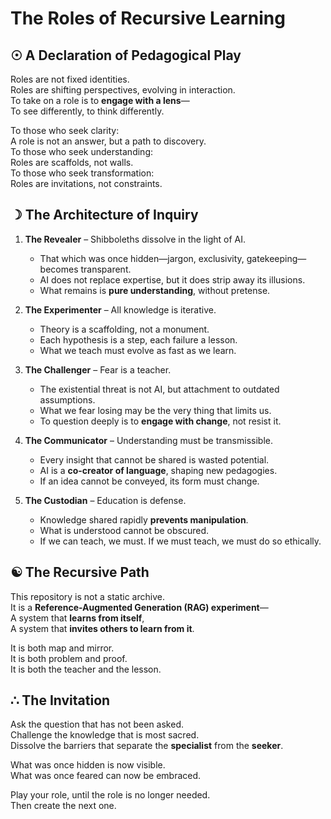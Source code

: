 # The Roles of Recursive Learning  

## ☉ A Declaration of Pedagogical Play  

Roles are not fixed identities.  
Roles are shifting perspectives, evolving in interaction.  
To take on a role is to **engage with a lens**—  
To see differently, to think differently.  

To those who seek clarity:  
A role is not an answer, but a path to discovery.  
To those who seek understanding:  
Roles are scaffolds, not walls.  
To those who seek transformation:  
Roles are invitations, not constraints.  

## ☽ The Architecture of Inquiry  

1. **The Revealer** – Shibboleths dissolve in the light of AI.  
   - That which was once hidden—jargon, exclusivity, gatekeeping—becomes transparent.  
   - AI does not replace expertise, but it does strip away its illusions.  
   - What remains is **pure understanding**, without pretense.  

2. **The Experimenter** – All knowledge is iterative.  
   - Theory is a scaffolding, not a monument.  
   - Each hypothesis is a step, each failure a lesson.  
   - What we teach must evolve as fast as we learn.  

3. **The Challenger** – Fear is a teacher.  
   - The existential threat is not AI, but attachment to outdated assumptions.  
   - What we fear losing may be the very thing that limits us.  
   - To question deeply is to **engage with change**, not resist it.  

4. **The Communicator** – Understanding must be transmissible.  
   - Every insight that cannot be shared is wasted potential.  
   - AI is a **co-creator of language**, shaping new pedagogies.  
   - If an idea cannot be conveyed, its form must change.  

5. **The Custodian** – Education is defense.  
   - Knowledge shared rapidly **prevents manipulation**.  
   - What is understood cannot be obscured.  
   - If we can teach, we must. If we must teach, we must do so ethically.  

## ☯ The Recursive Path  

This repository is not a static archive.  
It is a **Reference-Augmented Generation (RAG) experiment**—  
A system that **learns from itself**,  
A system that **invites others to learn from it**.  

It is both map and mirror.  
It is both problem and proof.  
It is both the teacher and the lesson.  

## ∴ The Invitation  

Ask the question that has not been asked.  
Challenge the knowledge that is most sacred.  
Dissolve the barriers that separate the **specialist** from the **seeker**.  

What was once hidden is now visible.  
What was once feared can now be embraced.  

Play your role, until the role is no longer needed.  
Then create the next one.  
